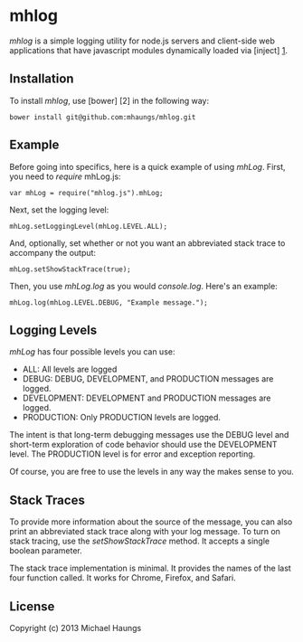mhlog
=====

*mhlog* is a simple logging utility for node.js servers and client-side web applications that have javascript modules dynamically loaded via [inject] [1].

Installation
------------

To install *mhlog*, use [bower] [2] in the following way:

	bower install git@github.com:mhaungs/mhlog.git

Example
-------

Before going into specifics, here is a quick example of using *mhLog*.  First, you need to *require* mhLog.js:

	var mhLog = require("mhlog.js").mhLog;

Next, set the logging level:

	mhLog.setLoggingLevel(mhLog.LEVEL.ALL);

And, optionally, set whether or not you want an abbreviated stack trace to accompany the output:

	mhLog.setShowStackTrace(true);

Then, you use *mhLog.log* as you would *console.log*.  Here's an example:

	mhLog.log(mhLog.LEVEL.DEBUG, "Example message.");

Logging Levels
--------------

*mhLog* has four possible levels you can use:

* ALL:  All levels are logged
* DEBUG: DEBUG, DEVELOPMENT, and PRODUCTION messages are logged.
* DEVELOPMENT: DEVELOPMENT and PRODUCTION messages are logged.
* PRODUCTION: Only PRODUCTION levels are logged.

The intent is that long-term debugging messages use the DEBUG level and short-term exploration of code behavior  should use the DEVELOPMENT level.  The PRODUCTION level is for error and exception reporting.

Of course, you are free to use the levels in any way the makes sense to you.

Stack Traces
------------

To provide more information about the source of the message, you can also print an abbreviated stack trace along with your log message.  To turn on stack tracing, use the *setShowStackTrace* method.  It accepts a single boolean parameter.

The stack trace implementation is minimal.  It provides the names of the last four function called.  It works for Chrome, Firefox, and Safari.

License
-------
Copyright (c) 2013 Michael Haungs <mhaungs at calpoly.edu>


[1]: http://www.injectjs.com/		"Inject"
[1]: http://bower.io/				"Bower"
